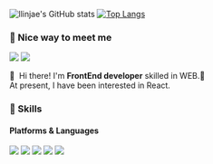 ![llinjae's GitHub stats](https://github-readme-stats.vercel.app/api?username=llinjae&show_icons=true&theme=radical)
[![Top Langs](https://github-readme-stats.vercel.app/api/top-langs/?username=llinjae&layout=compact&theme=radical&langs_count=8)](https://github.com/anuraghazra/github-readme-stats)

### 🤞 Nice way to meet me
<p>
  <a href="https://velog.io/@dldlswognqh"><img src="https://img.shields.io/badge/Velog-3DDC84?style=flat-square&logo=velog&logoColor=white"/></a>
  <a href="mailto:dldlswo23@gmail.com" target="_blank"><img src="https://img.shields.io/badge/dldlswo23@gmail.com-EA4335?style=flat-square&logo=Gmail&logoColor=white"/></a>
</p>

<p>
  👋&nbsp; Hi there! I'm <b>FrontEnd developer</b> skilled in WEB.🚀<br/>
  At present, I have been interested in React.<br/>
</p>


### 💪 Skills
#### Platforms & Languages
<p>
  <img src="https://img.shields.io/badge/HTML5-E34F26?style=flat-square&logo=html5&logoColor=white"/>
  <img src="https://img.shields.io/badge/CSS3-1572B6?style=flat-square&logo=css3&logoColor=white"/>
  <img src="https://img.shields.io/badge/Javascript-F7DF1E?style=flat-square&logo=javascript&logoColor=white"/>
  <img src="https://img.shields.io/badge/Typescript-3178C6?style=flat-square&logo=typescript&logoColor=white"/>
  <img src="https://img.shields.io/badge/React-61DAFB?style=flat-square&logo=react&logoColor=white"/>
</p>
